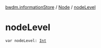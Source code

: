 [bwdm.informationStore](../index.md) / [Node](index.md) / [nodeLevel](./node-level.md)

# nodeLevel

`var nodeLevel: `[`Int`](https://kotlinlang.org/api/latest/jvm/stdlib/kotlin/-int/index.html)